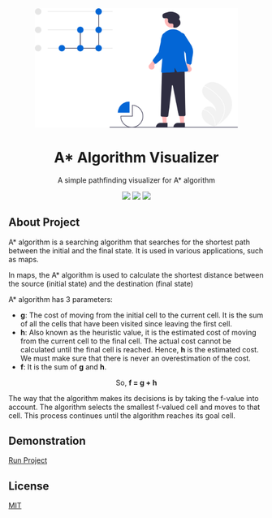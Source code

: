 <div align="center">
<img src="assets/a-star-algorithm-visualizer.svg" width="400" />
<br />
<h1>A* Algorithm Visualizer</h1>
<p>
A simple pathfinding visualizer for A* algorithm
</p>
<a href="https://github.com/iamrajiv/A-Star-Algorithm-Visualizer/network/members"><img src="https://img.shields.io/github/forks/iamrajiv/A-Star-Algorithm-Visualizer?color=0366d6&style=for-the-badge" /></a>
<a href="https://github.com/iamrajiv/A-Star-Algorithm-Visualizer/stargazers"><img src="https://img.shields.io/github/stars/iamrajiv/A-Star-Algorithm-Visualizer?color=0366d6&style=for-the-badge" /></a>
<a href="https://github.com/iamrajiv/A-Star-Algorithm-Visualizer/blob/master/LICENSE"><img src="https://img.shields.io/github/license/iamrajiv/A-Star-Algorithm-Visualizer?color=0366d6&style=for-the-badge" /></a>
</div>

## About Project

A\* algorithm is a searching algorithm that searches for the shortest path between the initial and the final state. It is used in various applications, such as maps.

In maps, the A\* algorithm is used to calculate the shortest distance between the source (initial state) and the destination (final state)

A\* algorithm has 3 parameters:

- **g**: The cost of moving from the initial cell to the current cell. It is the sum of all the cells that have been visited since leaving the first cell.
- **h**: Also known as the heuristic value, it is the estimated cost of moving from the current cell to the final cell. The actual cost cannot be calculated until the final cell is reached. Hence, **h** is the estimated cost. We must make sure that there is never an overestimation of the cost.
- **f**: It is the sum of **g** and **h**.

<p align="center">So, <b>f = g + h</b></p>

The way that the algorithm makes its decisions is by taking the f-value into account. The algorithm selects the smallest f-valued cell and moves to that cell. This process continues until the algorithm reaches its goal cell.

## Demonstration

<a href="https://iamrajiv.github.io/A-Star-Algorithm-Visualizer/A-Star-Algorithm-Visualizer/index.html">Run Project</a>

## License

[MIT](https://github.com/iamrajiv/A-Star-Algorithm-Visualizer/blob/master/LICENSE)
